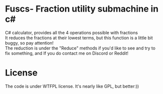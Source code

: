 # Fuscs- Fraction utility submachine in c#
C# calculator, provides all the 4 operations possible with fractions<br>
It reduces the fractions at their lowest terms, but this function is a little bit buggy, so pay attention!<br>
The reduction is under the "Reduce" methods if you'd like to see and try to fix something, and If you do contact me on Discord or Reddit!<br>
# License
The code is under WTFPL license. It's nearly like GPL, but better:))
